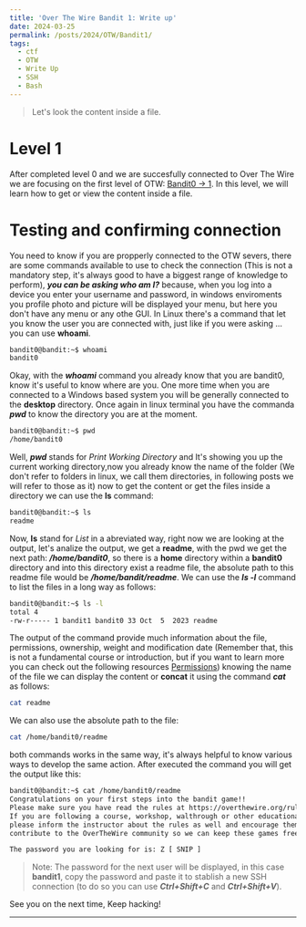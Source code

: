 ```yaml
---
title: 'Over The Wire Bandit 1: Write up'
date: 2024-03-25
permalink: /posts/2024/OTW/Bandit1/
tags:
  - ctf
  - OTW
  - Write Up
  - SSH
  - Bash
---
```


> Let's look the content inside a file.

Level 1
======
After completed level 0 and we are succesfully connected to Over The Wire  we are focusing on the first level of OTW: [Bandit0 -> 1](https://overthewire.org/wargames/bandit/bandit1.html). In this level, we will learn how to get or view the content inside a file.

Testing and confirming connection
======

You need to know if you are propperly connected to the OTW severs, there are some commands available to use to check the connection (This is not a mandatory step, it's always good to have a biggest range of knowledge to perform), ***you can be asking who am  I?*** because, when you log into a device you enter your username and password, in windows enviroments you profile photo and picture will be displayed your menu, but here you don't have any menu or any othe GUI. In Linux there's a command that let you know the user you are connected with, just like if you were asking ... you can use **whoami**. 

```bash
bandit0@bandit:~$ whoami
bandit0
```
Okay, with the ***whoami*** command you already know that you are bandit0, know it's useful to know where are you. One more time when you are connected to a Windows based system you will be generally connected to the **desktop** directory. Once again in linux terminal you have the commanda ***pwd*** to know the directory you are at the moment.

```bash
bandit0@bandit:~$ pwd
/home/bandit0
```

Well, ***pwd*** stands for *Print Working Directory* and It's showing you up the current working directory,now you already know the name of the folder (We don't refer to folders in linux, we call them directories, in following posts we will refer to those as it) now to get the content or get the files inside a directory we can use the **ls** command:

```bash
bandit0@bandit:~$ ls
readme
```

Now, **ls** stand for *List* in a abreviated way, right now we are looking at the output, let's analize the output, we get a **readme**, with the pwd we get the next path: ***/home/bandit0***, so there is a **home** directory within a **bandit0** directory and into this directory exist a readme file, the absolute path to this readme file would be ***/home/bandit/readme***. We can use the ***ls -l*** command to list the files in a long way as follows:

```bash
bandit0@bandit:~$ ls -l 
total 4
-rw-r----- 1 bandit1 bandit0 33 Oct  5  2023 readme
```

The output of the command provide much information about the file, permissions, ownership, weight and modification date (Remember that, this is not a fundamental course or introduction, but if you want to learn more you can check out the following resources [Permissions](https://academy.hackthebox.com/module/18/section/83)) knowing the name of the file we can display the content or **concat** it using the command ***cat*** as follows:

```bash
cat readme
```

We can also use the absolute path to the file:

```bash
cat /home/bandit0/readme
```

both commands works in the same way, it's always helpful to know various ways to develop the same action. After executed the command you will get the output like this: 

```bash
bandit0@bandit:~$ cat /home/bandit0/readme 
Congratulations on your first steps into the bandit game!!
Please make sure you have read the rules at https://overthewire.org/rules/
If you are following a course, workshop, walthrough or other educational activity,
please inform the instructor about the rules as well and encourage them to
contribute to the OverTheWire community so we can keep these games free!

The password you are looking for is: Z [ SNIP ]
```

> Note: The password for the next user will be displayed, in this case **bandit1**, copy the password and paste it to stablish a new SSH connection (to do so you can use ***Ctrl+Shift+C*** and ***Ctrl+Shift+V***).

See you on the next time, Keep hacking!

------
